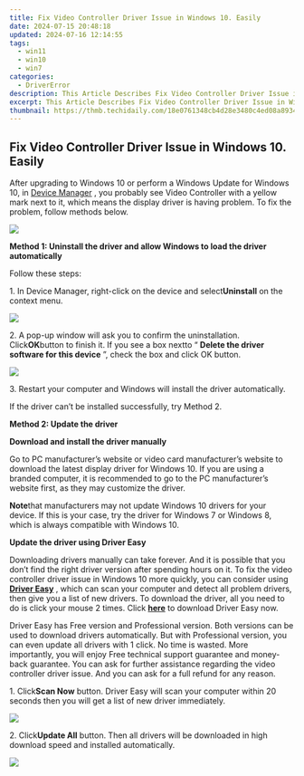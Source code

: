 ```yaml
---
title: Fix Video Controller Driver Issue in Windows 10. Easily
date: 2024-07-15 20:48:18
updated: 2024-07-16 12:14:55
tags:
  - win11
  - win10
  - win7
categories:
  - DriverError
description: This Article Describes Fix Video Controller Driver Issue in Windows 10. Easily
excerpt: This Article Describes Fix Video Controller Driver Issue in Windows 10. Easily
thumbnail: https://thmb.techidaily.com/18e0761348cb4d28e3480c4ed08a893497db31dc39159b03c85adcc25dd9aaa4.jpg
---
```


## Fix Video Controller Driver Issue in Windows 10. Easily

 After upgrading to Windows 10 or perform a Windows Update for Windows 10, in [Device Manager](https://tools.techidaily.com/drivereasy/download/) , you probably see Video Controller with a yellow mark next to it, which means the display driver is having problem. To fix the problem, follow methods below.

![](https://images.drivereasy.com/wp-content/uploads/2016/10/img_57fb3787d1bae.jpg)

   **Method 1: Uninstall the driver and allow Windows to load the driver automatically**
  
 Follow these steps:  
  
 1\. In Device Manager, right-click on the device and select**Uninstall** on the context menu.  

![](https://images.drivereasy.com/wp-content/uploads/2016/10/img_57fb3b4cde359.png)

2\. A pop-up window will ask you to confirm the uninstallation. Click**OK**button to finish it. If you see a box nextto “ **Delete the driver software for this device**  ”, check the box and click OK button.  
  
![](https://images.drivereasy.com/wp-content/uploads/2016/10/img_57fb3a553a117.png)
  
 3\. Restart your computer and Windows will install the driver automatically.  
  
 If the driver can’t be installed successfully, try Method 2.  
  
 **Method 2: Update the driver**
  
 **Download and install the driver manually**
  
Go to PC manufacturer’s website or video card manufacturer’s website to download the latest display driver for Windows 10\. If you are using a branded computer, it is recommended to go to the PC manufacturer’s website first, as they may customize the driver.
  
**Note**that manufacturers may not update Windows 10 drivers for your device. If this is your case, try the driver for Windows 7 or Windows 8, which is always compatible with Windows 10.  
  
**Update the driver using Driver Easy**
  
 Downloading drivers manually can take forever. And it is possible that you don’t find the right driver version after spending hours on it. To fix the video controller driver issue in Windows 10 more quickly, you can consider using **[Driver Easy](https://tools.techidaily.com/drivereasy/download/)**  , which can scan your computer and detect all problem drivers, then give you a list of new drivers. To download the driver, all you need to do is click your mouse 2 times. Click **[here](https://tools.techidaily.com/drivereasy/download/)**  to download Driver Easy now.  
  
 Driver Easy has Free version and Professional version. Both versions can be used to download drivers automatically. But with Professional version, you can even update all drivers with 1 click. No time is wasted. More importantly, you will enjoy Free technical support guarantee and money-back guarantee. You can ask for further assistance regarding the video controller driver issue. And you can ask for a full refund for any reason.  
  
 1\. Click**Scan Now** button. Driver Easy will scan your computer within 20 seconds then you will get a list of new driver immediately.  

![](https://images.drivereasy.com/wp-content/uploads/2017/04/img_58f5938a5febf.jpg)

 2\. Click**Update All** button. Then all drivers will be downloaded in high download speed and installed automatically.  

![](https://images.drivereasy.com/wp-content/uploads/2017/04/img_58f593a076cc8.jpg)

<ins class="adsbygoogle"
     style="display:block"
     data-ad-format="autorelaxed"
     data-ad-client="ca-pub-7571918770474297"
     data-ad-slot="1223367746"></ins>



<ins class="adsbygoogle"
     style="display:block"
     data-ad-client="ca-pub-7571918770474297"
     data-ad-slot="8358498916"
     data-ad-format="auto"
     data-full-width-responsive="true"></ins>
